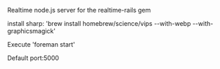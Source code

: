 Realtime node.js server for the realtime-rails gem

install sharp:
'brew install homebrew/science/vips --with-webp --with-graphicsmagick'

Execute 'foreman start'

Default port:5000 
